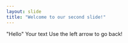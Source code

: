 ```yaml
---
layout: slide
title: "Welcome to our second slide!"
---
```

"Hello"
Your text
Use the left arrow to go back!
